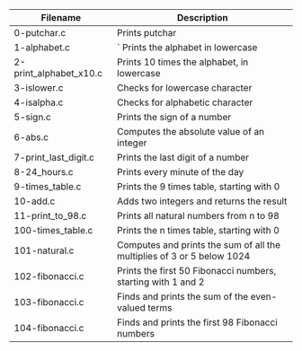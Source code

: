 | Filename | Description |
| -------- | ----------- |
|0-putchar.c|	Prints putchar
|1-alphabet.c|`	Prints the alphabet in lowercase|
|2-print_alphabet_x10.c|	Prints 10 times the alphabet, in lowercase|
|3-islower.c|	Checks for lowercase character|
|4-isalpha.c|	Checks for alphabetic character|
|5-sign.c|	Prints the sign of a number|
|6-abs.c|	Computes the absolute value of an integer|
|7-print_last_digit.c|	Prints the last digit of a number|
|8-24_hours.c|	Prints every minute of the day|
|9-times_table.c|	Prints the 9 times table, starting with 0|
|10-add.c|	Adds two integers and returns the result|
|11-print_to_98.c|	Prints all natural numbers from n to 98|
|100-times_table.c|	Prints the n times table, starting with 0|
|101-natural.c|	Computes and prints the sum of all the multiplies of 3 or 5 below 1024|
|102-fibonacci.c|	Prints the first 50 Fibonacci numbers, starting with 1 and 2|
|103-fibonacci.c|	Finds and prints the sum of the even-valued terms|
|104-fibonacci.c|	Finds and prints the first 98 Fibonacci numbers|
